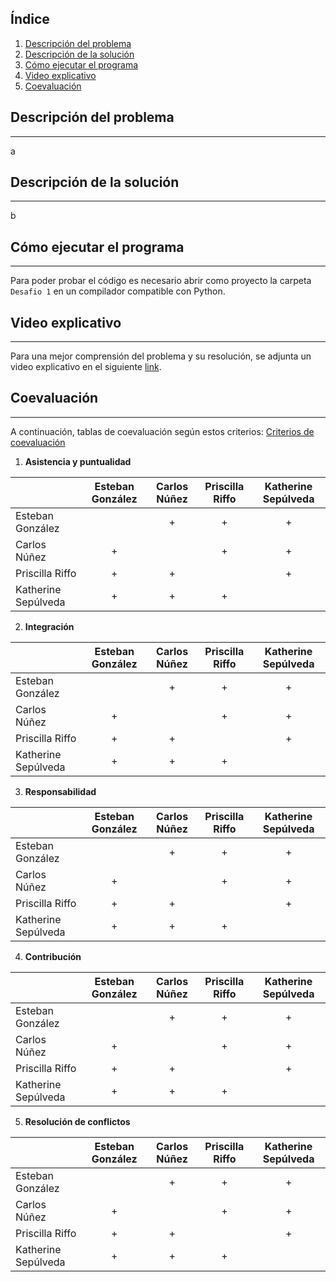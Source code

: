 ## Índice
1. [Descripción del problema](#descripción-del-problema)
2. [Descripción de la solución](#descripción-de-la-solución)
3. [Cómo ejecutar el programa](#cómo-ejecutar-el-programa)
4. [Video explicativo](#video-explicativo)
5. [Coevaluación](#coevaluación)
## Descripción del problema
***
a
## Descripción de la solución
***
b
## Cómo ejecutar el programa
***
Para poder probar el código es necesario abrir como proyecto la carpeta ```Desafio 1``` en un compilador compatible con Python.
## Video explicativo
***
Para una mejor comprensión del problema y su resolución, se adjunta un video explicativo en el siguiente [link]().
## Coevaluación
***
A continuación, tablas de coevaluación según estos criterios: [Criterios de coevaluación](https://docs.google.com/document/d/1YSba-KNP-ReP_TJePQkCHXJ1x4_MtOizQPIrNnriZbw/edit#)
1. **Asistencia y puntualidad**

|                     | Esteban González | Carlos Núñez | Priscilla Riffo | Katherine Sepúlveda |
| ------------------- | :--------------: | :----------: | :-------------: | :-----------------: |
| Esteban González    | |+|+|+|
| Carlos Núñez        |+| |+|+|
| Priscilla Riffo     |+|+| |+|
| Katherine Sepúlveda |+|+|+| |
2. **Integración**

|                     | Esteban González | Carlos Núñez | Priscilla Riffo | Katherine Sepúlveda |
| ------------------- | :--------------: | :----------: | :-------------: | :-----------------: |
| Esteban González    | |+|+|+|
| Carlos Núñez        |+| |+|+|
| Priscilla Riffo     |+|+| |+|
| Katherine Sepúlveda |+|+|+| |
3. **Responsabilidad**

|                     | Esteban González | Carlos Núñez | Priscilla Riffo | Katherine Sepúlveda |
| ------------------- | :--------------: | :----------: | :-------------: | :-----------------: |
| Esteban González    | |+|+|+|
| Carlos Núñez        |+| |+|+|
| Priscilla Riffo     |+|+| |+|
| Katherine Sepúlveda |+|+|+| |
4. **Contribución**

|                     | Esteban González | Carlos Núñez | Priscilla Riffo | Katherine Sepúlveda |
| ------------------- | :--------------: | :----------: | :-------------: | :-----------------: |
| Esteban González    | |+|+|+|
| Carlos Núñez        |+| |+|+|
| Priscilla Riffo     |+|+| |+|
| Katherine Sepúlveda |+|+|+| |
5. **Resolución de conflictos**

|                     | Esteban González | Carlos Núñez | Priscilla Riffo | Katherine Sepúlveda |
| ------------------- | :--------------: | :----------: | :-------------: | :-----------------: |
| Esteban González    | |+|+|+|
| Carlos Núñez        |+| |+|+|
| Priscilla Riffo     |+|+| |+|
| Katherine Sepúlveda |+|+|+| |
